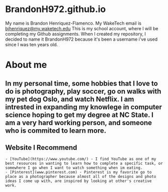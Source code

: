 # BrandonH972.github.io

My name is Brandon Henriquez-Flamenco. My WakeTech email is bjhenriquez@my.waketech.edu
This is my school account, where I will be completing my Github assignments.
When I created my repository, I decided to name it BrandonH972 because it's been a username i've used since I was ten years old.

# About me
## In my personal time, some hobbies that I love to do is photography, play soccer, go on walks with my pet dog Oslo, and watch Netflix. I am intrested in expanding my knowlege in computer science hoping to get my degree at NC State. I am a very hard working person, and someone who is commited to learn more.
## Website I Recommend
    - [YouTube](https://www.youtube.com/) - I find YouTube as one of my best resources in wanting to learn how to complete a specific task, or somewhere I go when I want to watch something when im eating.
    - [Pinterest](www.pinterest.com) - Pinterest is my favorite go to place as a photographer because almost all of the designs and photo ideas I come up with, are inspired by looking at other's creative work.
